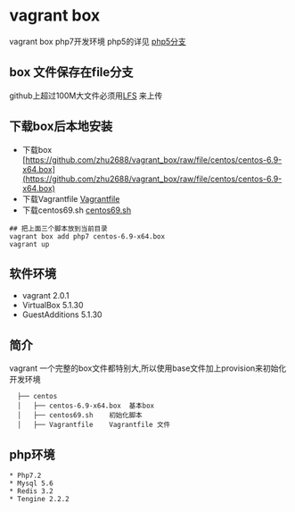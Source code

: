 # vagrant box 
vagrant box php7开发环境 php5的详见 [php5分支](https://github.com/zhu2688/vagrant_box/tree/master)

## box 文件保存在file分支
github上超过100M大文件必须用[LFS](https://git-lfs.github.com) 来上传

## 下载box后本地安装
- 下载box [https://github.com/zhu2688/vagrant_box/raw/file/centos/centos-6.9-x64.box](https://github.com/zhu2688/vagrant_box/raw/file/centos/centos-6.9-x64.box) 
- 下载Vagrantfile [Vagrantfile](https://raw.githubusercontent.com/zhu2688/vagrant_box/php7/centos/Vagrantfile)
- 下载centos69.sh [centos69.sh](https://raw.githubusercontent.com/zhu2688/vagrant_box/php7/centos/centos69.sh)


```shell
## 把上面三个脚本放到当前目录
vagrant box add php7 centos-6.9-x64.box
vagrant up
```

## 软件环境
-  vagrant 2.0.1
-  VirtualBox 5.1.30
-  GuestAdditions 5.1.30

## 简介
  vagrant 一个完整的box文件都特别大,所以使用base文件加上provision来初始化开发环境

```shell
  ├── centos
  │   ├── centos-6.9-x64.box  基本box
  │   ├── centos69.sh    初始化脚本
  │   ├── Vagrantfile    Vagrantfile 文件
```
  
## php环境

```shell
* Php7.2
* Mysql 5.6
* Redis 3.2
* Tengine 2.2.2
```